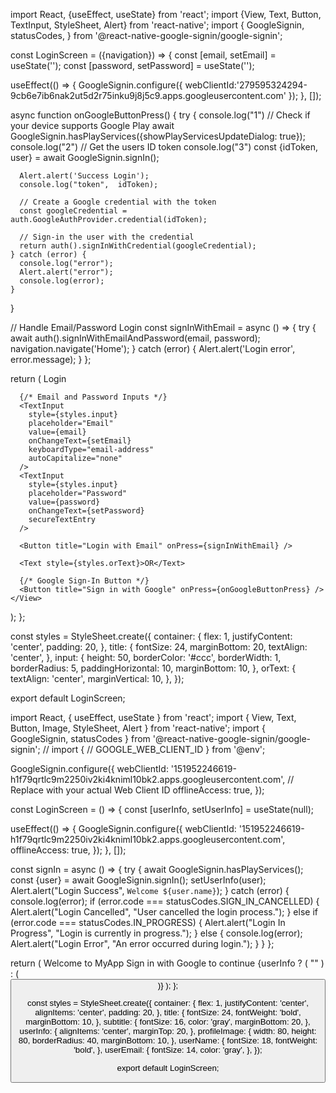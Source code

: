 import React, {useEffect, useState} from 'react';
import {View, Text, Button, TextInput, StyleSheet, Alert} from 'react-native';
import {
  GoogleSignin,
  statusCodes,
} from '@react-native-google-signin/google-signin';

const LoginScreen = ({navigation}) => {
  const [email, setEmail] = useState('');
  const [password, setPassword] = useState('');

  useEffect(() => {
    GoogleSignin.configure({
      webClientId:'279595324294-9cb6e7ib6nak2ut5d2r75inku9j8j5c9.apps.googleusercontent.com'
    });
  }, []);

  async function onGoogleButtonPress() {
    try {
      console.log("1")
      // Check if your device supports Google Play
      await GoogleSignin.hasPlayServices({showPlayServicesUpdateDialog: true});
      console.log("2")
      // Get the users ID token
      console.log("3")
      const {idToken, user} = await GoogleSignin.signIn();

      Alert.alert('Success Login');
      console.log("token",  idToken);

      // Create a Google credential with the token
      const googleCredential = auth.GoogleAuthProvider.credential(idToken);

      // Sign-in the user with the credential
      return auth().signInWithCredential(googleCredential);
    } catch (error) {
      console.log("error");
      Alert.alert("error");
      console.log(error);
    }
  }

  // Handle Email/Password Login
  const signInWithEmail = async () => {
    try {
      await auth().signInWithEmailAndPassword(email, password);
      navigation.navigate('Home');
    } catch (error) {
      Alert.alert('Login error', error.message);
    }
  };

  return (
    <View style={styles.container}>
      <Text style={styles.title}>Login</Text>

      {/* Email and Password Inputs */}
      <TextInput
        style={styles.input}
        placeholder="Email"
        value={email}
        onChangeText={setEmail}
        keyboardType="email-address"
        autoCapitalize="none"
      />
      <TextInput
        style={styles.input}
        placeholder="Password"
        value={password}
        onChangeText={setPassword}
        secureTextEntry
      />

      <Button title="Login with Email" onPress={signInWithEmail} />

      <Text style={styles.orText}>OR</Text>

      {/* Google Sign-In Button */}
      <Button title="Sign in with Google" onPress={onGoogleButtonPress} />
    </View>
  );
};

const styles = StyleSheet.create({
  container: {
    flex: 1,
    justifyContent: 'center',
    padding: 20,
  },
  title: {
    fontSize: 24,
    marginBottom: 20,
    textAlign: 'center',
  },
  input: {
    height: 50,
    borderColor: '#ccc',
    borderWidth: 1,
    borderRadius: 5,
    paddingHorizontal: 10,
    marginBottom: 10,
  },
  orText: {
    textAlign: 'center',
    marginVertical: 10,
  },
});

export default LoginScreen;



import React, { useEffect, useState } from 'react';
import { View, Text, Button, Image, StyleSheet, Alert } from 'react-native';
import { GoogleSignin, statusCodes } from '@react-native-google-signin/google-signin';
// import {
// 	GOOGLE_WEB_CLIENT_ID } from '@env';

GoogleSignin.configure({
  webClientId: '151952246619-h1f79qrtlc9m2250iv2ki4kniml10bk2.apps.googleusercontent.com', // Replace with your actual Web Client ID
  offlineAccess: true,
});

const LoginScreen = () => {
  const [userInfo, setUserInfo] = useState(null);

  useEffect(() => {
    GoogleSignin.configure({
      webClientId: '151952246619-h1f79qrtlc9m2250iv2ki4kniml10bk2.apps.googleusercontent.com',
      offlineAccess: true,
    });
  }, []);

  const signIn = async () => {
    try {
      await GoogleSignin.hasPlayServices();
      const {user} = await GoogleSignin.signIn();
      setUserInfo(user);
      Alert.alert("Login Success", `Welcome ${user.name}`);
    } catch (error) {
      console.log(error);
      if (error.code === statusCodes.SIGN_IN_CANCELLED) {
        Alert.alert("Login Cancelled", "User cancelled the login process.");
      } else if (error.code === statusCodes.IN_PROGRESS) {
        Alert.alert("Login In Progress", "Login is currently in progress.");
      } else {
        console.log(error);
        Alert.alert("Login Error", "An error occurred during login.");
      }
    }
  };

  return (
    <View style={styles.container}>
      <Text style={styles.title}>Welcome to MyApp</Text>
      <Text style={styles.subtitle}>Sign in with Google to continue</Text>
      {userInfo ? (
       ""
      ) : (
        <Button title="Sign in with Google" onPress={signIn} color="#4285F4" />
      )}
    </View>
  );
};

const styles = StyleSheet.create({
  container: {
    flex: 1,
    justifyContent: 'center',
    alignItems: 'center',
    padding: 20,
  },
  title: {
    fontSize: 24,
    fontWeight: 'bold',
    marginBottom: 10,
  },
  subtitle: {
    fontSize: 16,
    color: 'gray',
    marginBottom: 20,
  },
  userInfo: {
    alignItems: 'center',
    marginTop: 20,
  },
  profileImage: {
    width: 80,
    height: 80,
    borderRadius: 40,
    marginBottom: 10,
  },
  userName: {
    fontSize: 18,
    fontWeight: 'bold',
  },
  userEmail: {
    fontSize: 14,
    color: 'gray',
  },
});

export default LoginScreen;